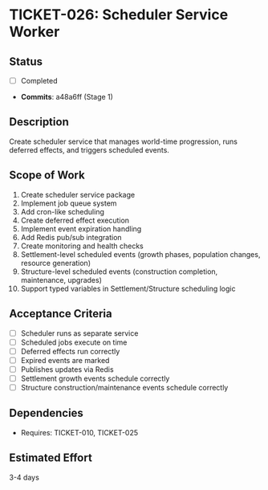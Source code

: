 # TICKET-026: Scheduler Service Worker

## Status

- [ ] Completed
- **Commits**: a48a6ff (Stage 1)

## Description

Create scheduler service that manages world-time progression, runs deferred effects, and triggers scheduled events.

## Scope of Work

1. Create scheduler service package
2. Implement job queue system
3. Add cron-like scheduling
4. Create deferred effect execution
5. Implement event expiration handling
6. Add Redis pub/sub integration
7. Create monitoring and health checks
8. Settlement-level scheduled events (growth phases, population changes, resource generation)
9. Structure-level scheduled events (construction completion, maintenance, upgrades)
10. Support typed variables in Settlement/Structure scheduling logic

## Acceptance Criteria

- [ ] Scheduler runs as separate service
- [ ] Scheduled jobs execute on time
- [ ] Deferred effects run correctly
- [ ] Expired events are marked
- [ ] Publishes updates via Redis
- [ ] Settlement growth events schedule correctly
- [ ] Structure construction/maintenance events schedule correctly

## Dependencies

- Requires: TICKET-010, TICKET-025

## Estimated Effort

3-4 days
